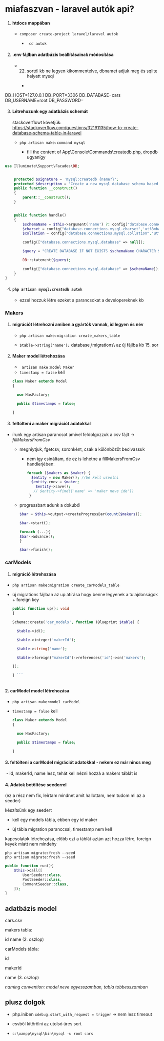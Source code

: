 # miafaszvan - laravel autók api?

1. ####  htdocs mappában

   - ``` composer create-project laravel/laravel autok ```


      - ``` cd autok```

2. #### .env fájlban adatbázis beállításainak módosítása

   - 22. sortól kb ne legyen kikommentelve, dbnamet adjuk meg és sqlite helyett mysql
	 - ``` php
DB_HOST=127.0.0.1
DB_PORT=3306
DB_DATABASE=cars
DB_USERNAME=root
DB_PASSWORD= 


3. #### Létrehozunk egy adatbázis schemát

   stackoverflowt követjük: https://stackoverflow.com/questions/32191135/how-to-create-database-schema-table-in-laravel
   
   - ``` php artisan make:command mysql ```
   
   
      - fill the content of App\Console\Commands\createdb.php, dropdb ugyanígy
   

``` php
use Illuminate\Support\Facades\DB;


    protected $signature = 'mysql:createdb {name?}';
    protected $description = 'Create a new mysql database schema based on the database config file';
    public function __construct()
    {
        parent::__construct();
    }


    public function handle()
    {
        $schemaName = $this->argument('name') ?: config("database.connections.mysql.database");
        $charset = config("database.connections.mysql.charset",'utf8mb4');
        $collation = config("database.connections.mysql.collation",'utf8mb4_unicode_ci');

        config(["database.connections.mysql.database" => null]);

        $query = "CREATE DATABASE IF NOT EXISTS $schemaName CHARACTER SET $charset COLLATE $collation;";

        DB::statement($query);

        config(["database.connections.mysql.database" => $schemaName]);
    }
}
```


4. #### ``` php artisan mysql:createdb autok ```

   - ezzel hozzuk létre ezeket a parancsokat a developereknek kb

     


### Makers



1. ####  migrációt létrehozni amiben a gyártók vannak, id legyen és név

   - ``` php artisan make:migration create_makers_table ```

   - ``` $table->string('name'); ``` database˛\migrations\ az új fájlba kb 15. sor

     

2. #### Maker model létrehozása

   - ``` artisan make:model Maker```
   - ```timestamp = false``` kell

   ``` php
   class Maker extends Model
   {
   
     use HasFactory;
   
     public $timestamps = false;
   
   }
   ```
   
   
   
3. #### feltölteni a maker migrációt adatokkal

- írunk egy artisan parancsot amivel feldolgozzuk a csv fájlt -> *fillMakersFromCsv*
  - megniytjuk, fgetcsv, soronként, csak a különbözőt beolvassuk
  
    - nem így csináltam, de ez is lehetne a fillMakersFromCsv handlerjében:
  
      ``` php
      foreach ($makers as $maker) {
      	$entity = new Maker(); //be kell useolni
      	$entity->nev = $maker;
          $entity->save();
         // $entity->find(['name' => 'maker neve ide'])
       }
      ```
  
  - progressbart adunk a dokuból
  
    ```php
    $bar = $this->output->createProgressBar(count($makers));
    
    $bar->start();
    
    foreach (...){
    $bar->advance();
    }
    
    $bar->finish();
    ```
  



### carModels 

1. #### migráció létrehozása

- ```php artisan make:migration create_carModels_table```
- új migrations fájlban az up átírása hogy benne legyenek a tulajdonságok + foreign key

	``` php
  public function up(): void
  {
  
    Schema::create('car_models', function (Blueprint $table) {
  
      $table->id();
  
      $table->integer('makerId');
  
      $table->string('name');
  
      $table->foreign("makerId")->references('id')->on('makers');
  
    });
  
  } ```



#### 2. carModel model létrehozása

-  ```php artisan make:model carModel```

- ```timestamp = false``` kell

  ``` php
  class Maker extends Model
  {
  
    use HasFactory;
  
    public $timestamps = false;
  
  }
  ```

#### 3. feltölteni a carModel migrációt adatokkal - nekem ez már nincs meg

​	- id, makerId, name lesz, tehát kell nézni hozzá a makers táblát is

#### 4. Adatok betöltése seederrel

(ez a rész nem fix, leírtam mindnet amit hallottam, nem tudom mi az a seeder)

készítsünk egy seedert

- kell egy models tábla, ebben egy id maker

- új tábla migration paranccsal, timestamp nem kell



kapcsolatok létrehozása, előbb ezt a táblát aztán azt hozza létre, foreign keyek miatt nem mindehy

``` 
php artisan migrate:fresh --seed
php artisan migrate:fresh --seed
```

```php
public function run(){
    $this->call([
        UserSeeder::class,
        PostSeeder::class,
        CommentSeeder::class,
    ]);
}
```











## adatbázis model

cars.csv



makers tabla:

id
name (2. oszlop)



carModels tábla:

id

makerId

name (3. oszlop)



*naming convention: model neve egyesszamban, tabla tobbesszamban*











## plusz dolgok

- php.iniben
  ```xdebug.start_with_request = trigger``` -> nem lesz timeout

- csvből kitörölni az utolsó üres sort

- ```c:\xampp\mysql\bin\mysql -u root cars```